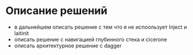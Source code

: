 # Описание решений

- в дальнейшем описать решение с тем что я не испоользует Inject и laitinit
- описать решение с навигацией глубинного стека и cicerone
- описать архитектурное решение с dagger